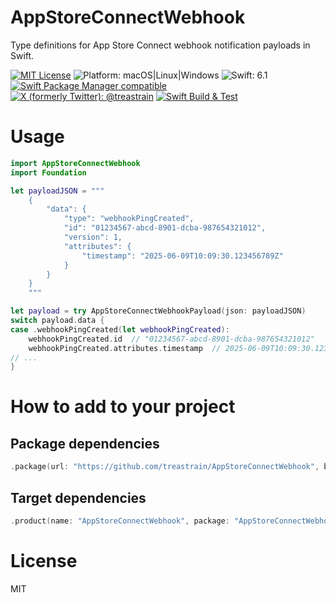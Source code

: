 # AppStoreConnectWebhook
Type definitions for App Store Connect webhook notification payloads in Swift.

[![MIT License](https://img.shields.io/badge/License-MIT-blue.svg)](https://github.com/treastrain/AppStoreConnectWebhook/blob/main/LICENSE)
![Platform: macOS|Linux|Windows](https://img.shields.io/badge/Platform-macOS%20%7C%20Linux%20%7C%20Windows-lightgrey.svg)
![Swift: 6.1](https://img.shields.io/badge/Swift-6.1-orange.svg)
[![Swift Package Manager compatible](https://img.shields.io/badge/Swift%20Package%20Manager-compatible-brightgreen.svg)](https://github.com/swiftlang/swift-package-manager) \
[![X (formerly Twitter): @treastrain](https://img.shields.io/twitter/follow/treastrain?label=%40treastrain&style=social)](https://x.com/treastrain)
[![Swift Build & Test](https://github.com/treastrain/AppStoreConnectWebhook/actions/workflows/swift.yml/badge.svg)](https://github.com/treastrain/AppStoreConnectWebhook/actions/workflows/swift.yml)

# Usage
```swift
import AppStoreConnectWebhook
import Foundation

let payloadJSON = """
    {
        "data": {
            "type": "webhookPingCreated",
            "id": "01234567-abcd-8901-dcba-987654321012",
            "version": 1,
            "attributes": {
                "timestamp": "2025-06-09T10:09:30.123456789Z"
            }
        }
    }
    """

let payload = try AppStoreConnectWebhookPayload(json: payloadJSON)
switch payload.data {
case .webhookPingCreated(let webhookPingCreated):
    webhookPingCreated.id  // "01234567-abcd-8901-dcba-987654321012"
    webhookPingCreated.attributes.timestamp  // 2025-06-09T10:09:30.123Z
// ...
}
```

# How to add to your project
## Package dependencies
```swift
.package(url: "https://github.com/treastrain/AppStoreConnectWebhook", branch: "main"),
```

## Target dependencies
```swift
.product(name: "AppStoreConnectWebhook", package: "AppStoreConnectWebhook"),
```

# License
MIT
